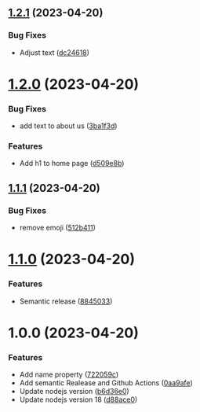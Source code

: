 ## [1.2.1](https://github.com/emergoncalves/semantic-release-lab/compare/v1.2.0...v1.2.1) (2023-04-20)


### Bug Fixes

* Adjust text ([dc24618](https://github.com/emergoncalves/semantic-release-lab/commit/dc246189d33c7de14fbe745104f21d7aa13bad92))

# [1.2.0](https://github.com/emergoncalves/semantic-release-lab/compare/v1.1.1...v1.2.0) (2023-04-20)


### Bug Fixes

* add text to about us ([3ba1f3d](https://github.com/emergoncalves/semantic-release-lab/commit/3ba1f3db94acc19c7f2cbdf0d9b8c50e720401e6))


### Features

* Add h1 to home page ([d509e8b](https://github.com/emergoncalves/semantic-release-lab/commit/d509e8b9ca2ed007460f35db2a8614d450fa50f6))

## [1.1.1](https://github.com/emergoncalves/semantic-release-lab/compare/v1.1.0...v1.1.1) (2023-04-20)


### Bug Fixes

* remove emoji ([512b411](https://github.com/emergoncalves/semantic-release-lab/commit/512b411037c7bc5e4ea05c061f873d49b61ea1d5))

# [1.1.0](https://github.com/emergoncalves/semantic-release-lab/compare/v1.0.0...v1.1.0) (2023-04-20)


### Features

* Semantic release ([8845033](https://github.com/emergoncalves/semantic-release-lab/commit/8845033253042b7ab73e196f8c23e901cbaa1a44))

# 1.0.0 (2023-04-20)


### Features

* Add name property ([722059c](https://github.com/emergoncalves/semantic-release-lab/commit/722059c180900fe8ec97c127e24f6c8a41df0891))
* Add semantic Realease and Github Actions ([0aa9afe](https://github.com/emergoncalves/semantic-release-lab/commit/0aa9afe6a34b7f7c877c71a4d1ceffe1bf9c8984))
* Update nodejs version ([b6d36e0](https://github.com/emergoncalves/semantic-release-lab/commit/b6d36e0090b06e50adef025b2212622fdfc05a03))
* Update nodejs version 18 ([d88ace0](https://github.com/emergoncalves/semantic-release-lab/commit/d88ace0199d1bd68fb82608052f62df8390b4b36))
